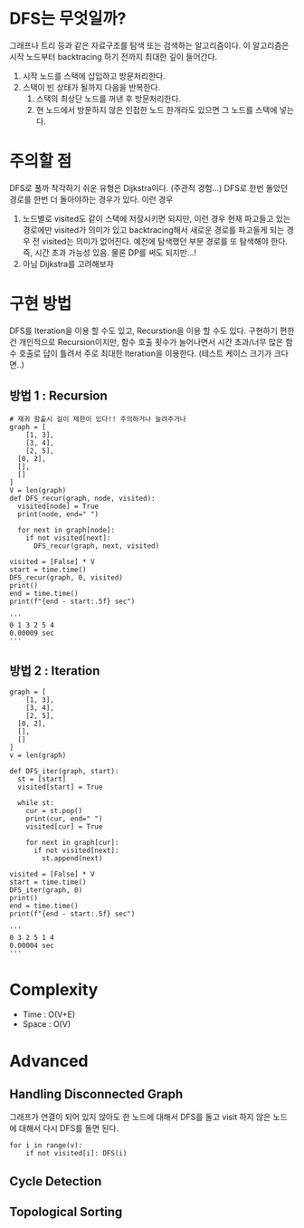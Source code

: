 # DFS는 무엇일까?
그래프나 트리 등과 같은 자료구조를 탐색 또는 검색하는 알고리즘이다. 이 알고리즘은 시작 노드부터 backtracing 하기 전까지 최대한 깊이 들어간다.
1. 시작 노드를 스택에 삽입하고 방문처리한다.
2. 스택이 빈 상태가 될까지 다음을 반복한다.
    1. 스택의 최상단 노드를 꺼낸 후 방문처리한다.
    2. 현 노드에서 방문하지 않은 인접한 노드 한개라도 있으면 그 노드를 스택에 넣는다.

# 주의할 점
DFS로 풀까 착각하기 쉬운 유형은 Dijkstra이다. (주관적 경험...)
DFS로 한번 돌았던 경로를 한번 더 돌아야하는 경우가 있다.
이런 경우
1. 노드별로 visited도 같이 스택에 저장시키면 되지만, 이런 경우 현재 파고들고 있는 경로에만 visited가 의미가 있고 backtracing해서 새로운 경로를 파고들게 되는 경우 전 visited는 의미가 없어진다. 예전에 탐색했던 부분 경로를 또 탐색해야 한다. 즉, 시간 초과 가능성 있음. 물론 DP를 써도 되지만...!
2. 아님 Dijkstra를 고려해보자

# 구현 방법
DFS를 Iteration을 이용 할 수도 있고, Recurstion을 이용 할 수도 있다.
구현하기 편한건 개인적으로 Recursion이지만, 함수 호출 횟수가 늘어나면서 시간 초과/너무 많은 함수 호출로 답이 틀려서 주로 최대한 Iteration을 이용한다. (테스트 케이스 크기가 크다면..)

## 방법 1 : Recursion
```
# 재귀 함출시 길이 제한이 있다!! 주의하거나 늘려주거나
graph = [
	[1, 3],
	[3, 4],
	[2, 5],
  [0, 2],
  [],
  []
]
V = len(graph)
def DFS_recur(graph, node, visited):
  visited[node] = True
  print(node, end=" ")

  for next in graph[node]:
    if not visited[next]: 
      DFS_recur(graph, next, visited)

visited = [False] * V
start = time.time()
DFS_recur(graph, 0, visited)
print()
end = time.time() 
print(f"{end - start:.5f} sec")

'''
0 1 3 2 5 4 
0.00009 sec
'''
```

## 방법 2 : Iteration
```
graph = [
	[1, 3],
	[3, 4],
	[2, 5],
  [0, 2],
  [],
  []
]
v = len(graph)

def DFS_iter(graph, start):
  st = [start]
  visited[start] = True
  
  while st:
    cur = st.pop()
    print(cur, end=" ")
    visited[cur] = True

    for next in graph[cur]:
      if not visited[next]:
        st.append(next)

visited = [False] * V
start = time.time()
DFS_iter(graph, 0)
print()
end = time.time() 
print(f"{end - start:.5f} sec")

'''
0 3 2 5 1 4 
0.00004 sec
'''

```

# Complexity
* Time : O(V+E)
* Space  : O(V)

# Advanced
## Handling Disconnected Graph
그래프가 연결이 되어 있지 않아도 한 노드에 대해서 DFS를 돌고 visit 하지 않은 노드에 대해서 다시 DFS를 돌면 된다.
```
for i in range(v):
    if not visited[i]: DFS(i)
```

## Cycle Detection

## Topological Sorting
